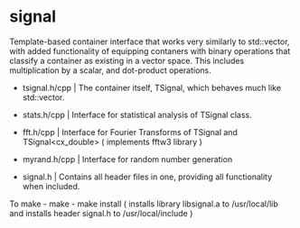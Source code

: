 # signal

Template-based container interface that works very similarly to std::vector, with added functionality of equipping contaners with binary operations that classify a container as existing in a vector space.  This includes multiplication by a scalar, and dot-product operations.  

 - tsignal.h/cpp | The container itself, TSignal<T>, which behaves much like std::vector.
 - stats.h/cpp   | Interface for statistical analysis of TSignal<double> class.
 - fft.h/cpp     | Interface for Fourier Transforms of TSignal<double> and TSignal<cx_double> ( implements fftw3 library ) 
 - myrand.h/cpp  | Interface for random number generation
 
 - signal.h      | Contains all header files in one, providing all functionality when included.

To make - make - make install ( installs library libsignal.a to /usr/local/lib and installs header signal.h to /usr/local/include )
